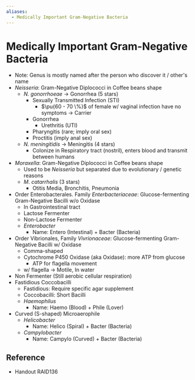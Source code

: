 ```yaml
---
aliases:
  - Medically Important Gram-Negative Bacteria
---
```


# Medically Important Gram-Negative Bacteria

- Note: Genus is mostly named after the person who discover it / other's name
- *Neisseria*: Gram-Negative Diplococci in Coffee beans shape
	- *N. gonorrhoeae* → Gonorrhea (5 stars)
		- Sexually Transmitted Infection (STI)
			- $\pu{60 - 70 \%}$ of female w/ vaginal infection have no symptoms → Carrier
		- Gonorrhea
			- Urethritis (UTI)
		- Pharyngitis (rare; imply oral sex)
		- Proctitis (imply anal sex)
	- *N. meningitidis* → Meningitis (4 stars)
		- Colonize in Respiratory tract (nostril), enters blood and transmit between humans
- *Moraxella*: Gram-Negative Diplococci in Coffee beans shape
	- Used to be *Neisseria* but separated due to evolutionary / genetic reasons
	- *M. catarrhalis* (3 stars)
		- Otitis Media, Bronchitis, Pneumonia
- Order Enterobacterales. Family *Enterbacteriaceae*: Glucose-fermenting Gram-Negative Bacilli w/o Oxidase
	- In Gastrointestinal tract
	- Lactose Fermenter
	- Non-Lactose Fermenter
	- *Enterobacter*
		- Name: Entero (Intestinal) + Bacter (Bacteria)
- Order Vibrionales, Family *Vivrionaceae*: Glucose-fermenting Gram-Negative Bacilli w/ Oxidase
	- Comma-shaped
	- Cytochrome P450 Oxidase (aka Oxidase): more ATP from glucose
		- ATP for flagella movement
	- w/ flagella → Motile, In water
- Non Fermenter (Still aerobic cellular respiration)
- Fastidious Coccobacilli
	- Fastidious: Require specific agar supplement
	- Coccobacilli: Short Bacilli
	- *Haemophilus*
		- Name: Haemo (Blood) + Phile (Lover)
- Curved (S-shaped) Microaerophile
	- *Helicobacter*
		- Name: Helico (Spiral) + Bacter (Bacteria)
	- *Campylobacter*
		- Name: Campylo (Curved) + Bacter (Bacteria)

## Reference

- Handout RAID136
